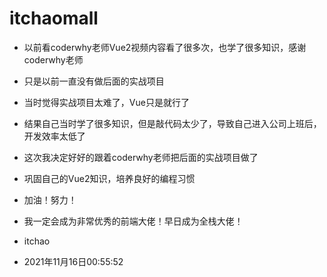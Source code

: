 # itchaomall

* 以前看coderwhy老师Vue2视频内容看了很多次，也学了很多知识，感谢coderwhy老师
* 只是以前一直没有做后面的实战项目
* 当时觉得实战项目太难了，Vue只是就行了
* 结果自己当时学了很多知识，但是敲代码太少了，导致自己进入公司上班后，开发效率太低了
* 这次我决定好好的跟着coderwhy老师把后面的实战项目做了
* 巩固自己的Vue2知识，培养良好的编程习惯
* 加油！努力！
* 我一定会成为非常优秀的前端大佬！早日成为全栈大佬！

* itchao
* 2021年11月16日00:55:52
